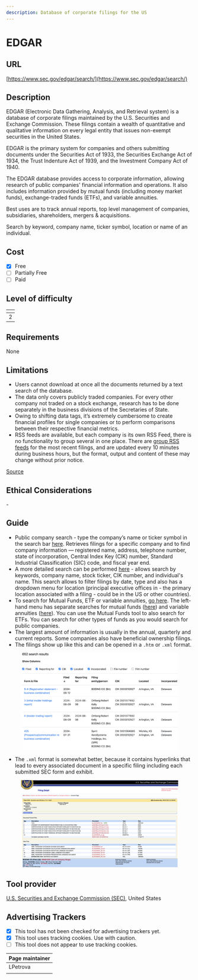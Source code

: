 ```yaml
---
description: Database of corporate filings for the US
---
```


# EDGAR

## URL

[https://www.sec.gov/edgar/search/](https://www.sec.gov/edgar/search/)

## Description

EDGAR (Electronic Data Gathering, Analysis, and Retrieval system) is a database of corporate filings maintained by the U.S. Securities and Exchange Commission. These filings contain a wealth of quantitative and qualitative information on every legal entity that issues non-exempt securities in the United States.&#x20;

EDGAR is the primary system for companies and others submitting documents under the Securities Act of 1933, the Securities Exchange Act of 1934, the Trust Indenture Act of 1939, and the Investment Company Act of 1940.&#x20;

The EDGAR database provides access to corporate information, allowing research of public companies' financial information and operations. It also includes information provided by mutual funds (including money market funds), exchange-traded funds (ETFs), and variable annuities.

Best uses are to track annual reports, top level management of companies, subsidiaries, shareholders, mergers & acquisitions.

Search by keyword, company name, ticker symbol, location or name of an individual.&#x20;

## Cost

* [x] Free
* [ ] Partially Free
* [ ] Paid

## Level of difficulty

<table><thead><tr><th data-type="rating" data-max="5"></th></tr></thead><tbody><tr><td>2</td></tr></tbody></table>

## Requirements

None

## Limitations

* Users cannot download at once all the documents returned by a text search of the database.
* The data only covers publicly traded companies. For every other company not traded on a stock exchange, research has to be done separately in the business divisions of the Secretaries of State.
* Owing to shifting data tags, it’s extremely cumbersome to create financial profiles for single companies or to perform comparisons between their respective financial metrics.
* RSS feeds are available, but each company is its own RSS Feed, there is no functionality to group several in one place. There are [group RSS feeds](https://www.sec.gov/structureddata/rss-feeds) for the most recent filings, and are updated every 10 minutes during business hours, but the format, output and content of these may change without prior notice.

[Source](https://www.bellingcat.com/resources/2023/12/18/new-tools-dig-deeper-into-hard-to-aggregate-us-corporate-data/)

## Ethical Considerations

\-

## Guide

* Public company search - type the company’s name or ticker symbol in the search bar [here](https://www.sec.gov/search-filings). Retrieves filings for a specific company and to find company information — registered name, address, telephone number, state of incorporation, Central Index Key (CIK) number, Standard Industrial Classification (SIC) code, and fiscal year end.
* A more detailed search can be performed [here](https://www.sec.gov/edgar/search/) - allows search by keywords, company name, stock ticker, CIK number, and individual's name. This search allows to filter filings by date, type and also has a dropdown menu for location (principal executive offices in - the primary location associated with a filing - could be in the US or other countries).
* To search for Mutual Funds, ETF or variable annuities, [go here](https://www.sec.gov/search-filings/mutual-funds-search). The left-hand menu has separate searches for mutual funds ([here](https://www.sec.gov/search-filings/mutual-funds-search)) and variable annuities ([here](https://www.sec.gov/search-filings/variable-insurance-products-search)).  You can use the Mutual Funds tool to also search for ETFs.  You can search for other types of funds as you would search for public companies.
* The largest amount of information is usually in the annual, quarterly and current reports. Some companies also have beneficial ownership filings.&#x20;
* The filings show up like this and can be opened in a `.htm` or `.xml` format.&#x20;

<figure><img src=".gitbook/assets/Image 1.png" alt="" width="563"><figcaption></figcaption></figure>

* The `.xml` format is somewhat better, because it contains hyperlinks that lead to every associated document in a specific filing including each submitted SEC form and exhibit.&#x20;



<figure><img src=".gitbook/assets/Image 2.png" alt="" width="563"><figcaption></figcaption></figure>

## Tool provider

[U.S. Securities and Exchange Commission (SEC)](https://www.sec.gov/), United States

## Advertising Trackers

* [x] This tool has not been checked for advertising trackers yet.
* [x] This tool uses tracking cookies. Use with caution.
* [ ] This tool does not appear to use tracking cookies.

| Page maintainer |
| --------------- |
| LPetrova        |
|                 |

